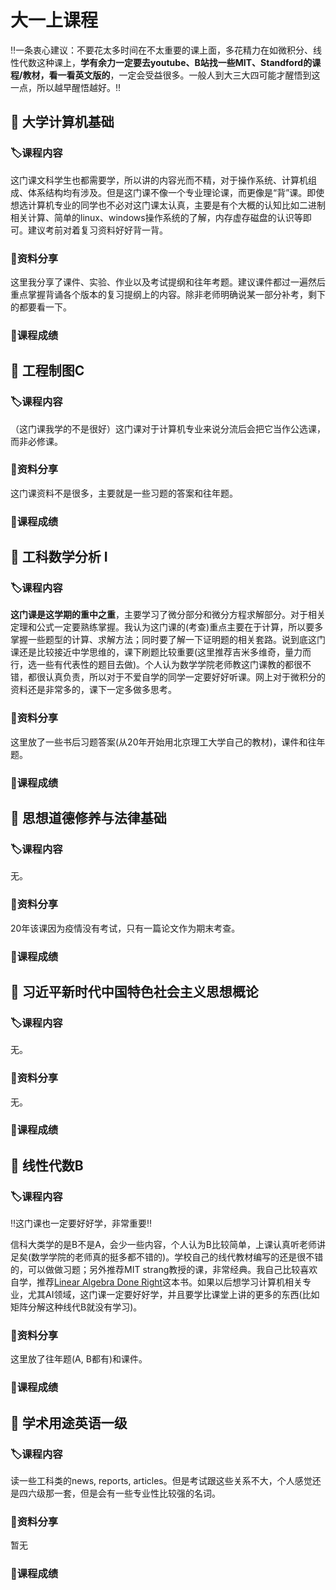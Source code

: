 # 大一上课程
‼️一条衷心建议：不要花太多时间在不太重要的课上面，多花精力在如微积分、线性代数这种课上，**学有余力一定要去youtube、B站找一些MIT、Standford的课程/教材，看一看英文版的**，一定会受益很多。一般人到大三大四可能才醒悟到这一点，所以越早醒悟越好。‼️

## 📖	大学计算机基础
### 🏷️课程内容
这门课文科学生也都需要学，所以讲的内容光而不精，对于操作系统、计算机组成、体系结构均有涉及。但是这门课不像一个专业理论课，而更像是“背”课。即使想选计算机专业的同学也不必对这门课太认真，主要是有个大概的认知比如二进制相关计算、简单的linux、windows操作系统的了解，内存虚存磁盘的认识等即可。建议考前对着复习资料好好背一背。
### 📌资料分享
这里我分享了课件、实验、作业以及考试提纲和往年考题。建议课件都过一遍然后重点掌握背诵各个版本的复习提纲上的内容。除非老师明确说某一部分补考，剩下的都要看一下。
### 💯课程成绩


## 📖	工程制图C
### 🏷️课程内容
（这门课我学的不是很好）这门课对于计算机专业来说分流后会把它当作公选课，而非必修课。
### 📌资料分享
这门课资料不是很多，主要就是一些习题的答案和往年题。
### 💯课程成绩


## 📖	工科数学分析 I
### 🏷️课程内容
**这门课是这学期的重中之重**，主要学习了微分部分和微分方程求解部分。对于相关定理和公式一定要熟练掌握。我认为这门课的(考查)重点主要在于计算，所以要多掌握一些题型的计算、求解方法；同时要了解一下证明题的相关套路。说到底这门课还是比较接近中学思维的，课下刷题比较重要(这里推荐吉米多维奇，量力而行，选一些有代表性的题目去做)。个人认为数学学院老师教这门课教的都很不错，都很认真负责，所以对于不爱自学的同学一定要好好听课。网上对于微积分的资料还是非常多的，课下一定多做多思考。
### 📌资料分享
这里放了一些书后习题答案(从20年开始用北京理工大学自己的教材)，课件和往年题。
### 💯课程成绩

## 📖	思想道德修养与法律基础
### 🏷️课程内容
无。
### 📌资料分享
20年该课因为疫情没有考试，只有一篇论文作为期末考查。
### 💯课程成绩

## 📖	习近平新时代中国特色社会主义思想概论
### 🏷️课程内容
无。
### 📌资料分享
无。
### 💯课程成绩

## 📖	线性代数B
### 🏷️课程内容
‼️这门课也一定要好好学，非常重要‼️

信科大类学的是B不是A，会少一些内容，个人认为B比较简单，上课认真听老师讲足矣(数学学院的老师真的挺多都不错的)。学校自己的线代教材编写的还是很不错的，可以做做习题；另外推荐MIT strang教授的课，非常经典。我自己比较喜欢自学，推荐[Linear Algebra Done Right](https://linear.axler.net/)这本书。如果以后想学习计算机相关专业，尤其AI领域，这门课一定要好好学，并且要学比课堂上讲的更多的东西(比如矩阵分解这种线代B就没有学习)。
### 📌资料分享
这里放了往年题(A, B都有)和课件。
### 💯课程成绩

## 📖	学术用途英语一级
### 🏷️课程内容
读一些工科类的news, reports, articles。但是考试跟这些关系不大，个人感觉还是四六级那一套，但是会有一些专业性比较强的名词。
### 📌资料分享
暂无
### 💯课程成绩
